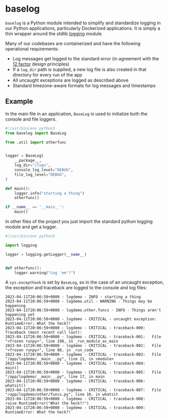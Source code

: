 # baselog

`baselog` is a Python module intended to simplify and standardize logging in our Python applications, particularly Dockerized applications. It is simply a thin wrapper around the stdlib [logging](https://docs.python.org/3/library/logging.html) module.

Many of our codebases are containerized and have the following operational requirements:
* Log messages get logged to the standard error (in agreement with the [12 factor](https://12factor.net/) design principles)
* If a `log_dir` path is supplied, a new log file is also created in that directory for every run of the app
* All uncaught exceptions are logged as described above
* Standard timezone-aware formats for log messages and timestamps

## Example

In the main file in an application, `BaseLog` is used to initialize both the console and file loggers.

```python
#!/usr/bin/env python3
from baselog import BaseLog

from .util import otherfunc


logger = BaseLog(
    __package__,
    log_dir="/logs",
    console_log_level="DEBUG",
    file_log_level="DEBUG",
)

def main():
    logger.info("starting a thing")
    otherfunc()

if __name__ == '__main__':
    main()
```

In other files of the project you just import the standard python logging module and get a logger.

```python
#!/usr/bin/env python3

import logging

logger = logging.getLogger(__name__)


def otherfunc():
    logger.warning("Log 'em'!")
```

A `sys.excepthook` is set by `BaseLog`, so in the case of an uncaught exception, the exception and traceback are logged to the console and log files:

```log
2023-04-11T20:06:59+0000 - logdemo - INFO - starting a thing
2023-04-11T20:06:59+0000 - logdemo.util - WARNING - Things may be happening
2023-04-11T20:06:59+0000 - logdemo.other.funcs - INFO - Things aren't happening yet
2023-04-11T20:06:59+0000 - logdemo - CRITICAL - uncaught exception: RuntimeError; What the heck?!
2023-04-11T20:06:59+0000 - logdemo - CRITICAL - traceback-000: Traceback (most recent call last):
2023-04-11T20:06:59+0000 - logdemo - CRITICAL - traceback-001:   File "<frozen runpy>", line 198, in _run_module_as_main
2023-04-11T20:06:59+0000 - logdemo - CRITICAL - traceback-002:   File "<frozen runpy>", line 88, in _run_code
2023-04-11T20:06:59+0000 - logdemo - CRITICAL - traceback-003:   File "/app/logdemo/__main__.py", line 21, in <module>
2023-04-11T20:06:59+0000 - logdemo - CRITICAL - traceback-004:     main()
2023-04-11T20:06:59+0000 - logdemo - CRITICAL - traceback-005:   File "/app/logdemo/__main__.py", line 17, in main
2023-04-11T20:06:59+0000 - logdemo - CRITICAL - traceback-006:     whatsit()
2023-04-11T20:06:59+0000 - logdemo - CRITICAL - traceback-007:   File "/app/logdemo/other/funcs.py", line 10, in whatsit
2023-04-11T20:06:59+0000 - logdemo - CRITICAL - traceback-008:     raise RuntimeError("What the heck?!")
2023-04-11T20:06:59+0000 - logdemo - CRITICAL - traceback-009: RuntimeError: What the heck?!
```
